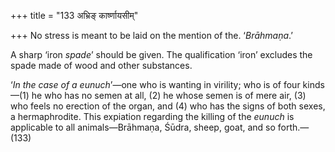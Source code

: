+++
title = "133 अभ्रिङ् कार्ष्णायसीम्"

+++
No stress is meant to be laid on the mention of the. ‘*Brāhmaṇa*.’

A sharp ‘iron *spade*’ should be given. The qualification ‘iron’
excludes the spade made of wood and other substances.

‘*In the case of a eunuch*’—one who is wanting in virility; who is of
four kinds—(1) he who has no semen at all, (2) he whose semen is of mere
air, (3) who feels no erection of the organ, and (4) who has the signs
of both sexes, a hermaphrodite. This expiation regarding the killing of
the *eunuch* is applicable to all animals—Brāhmaṇa, Śūdra, sheep, goat,
and so forth.—(133)


